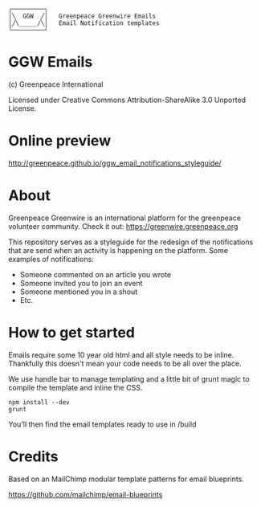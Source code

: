 

    ╭─────────╮
    │╲  GGW  ╱│   Greenpeace Greenwire Emails
    │╱\_____/╲│   Email Notification templates
    ╰─────────╯



GGW Emails
================

(c) Greenpeace International

Licensed under Creative Commons Attribution-ShareAlike 3.0 Unported License.


Online preview
================

http://greenpeace.github.io/ggw_email_notifications_styleguide/


About
================

Greenpeace Greenwire is an international platform for the greenpeace volunteer community.
Check it out: https://greenwire.greenpeace.org

This repository serves as a styleguide for the redesign of the notifications that are
send when an activity is happening on the platform. Some examples of notifications:
- Someone commented on an article you wrote
- Someone invited you to join an event
- Someone mentioned you in a shout
- Etc.


How to get started
===================

Emails require some 10 year old html and all style needs to be inline.
Thankfully this doesn't mean your code needs to be all over the place.

We use handle bar to manage templating and a little bit of grunt magic to compile the template and inline the CSS.

```
npm install --dev
grunt
```

You'll then find the email templates ready to use in /build


Credits
================

Based on an MailChimp modular template patterns for email blueprints.

https://github.com/mailchimp/email-blueprints
